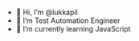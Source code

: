 - 👋 Hi, I’m @lukkapil
- 👀 I’m Test Automation Engineer
- 🌱 I’m currently learning JavaScript

<!---
lukkapil/lukkapil is a ✨ special ✨ repository because its `README.md` (this file) appears on your GitHub profile.
You can click the Preview link to take a look at your changes.
--->

